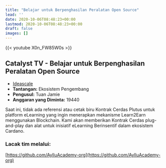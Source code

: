 ```yaml
---
title: "Belajar untuk Berpenghasilan Peralatan Open Source"
lead: ''
date: 2020-10-06T08:48:23+00:00
lastmod: 2020-10-06T08:48:23+00:00
draft: false
images: []
---
```


{{<  youtube X0n_FW85W0s >}}

## Catalyst TV - Belajar untuk Berpenghasilan Peralatan Open Source

- [Ideascale](https://cardano.ideascale.com/c/idea/416191)
- **Tantangan:** Ekosistem Pengembang
- **Pengusul:** Tuan Jamie
- **Anggaran yang Diminta:** 19440

Saat ini, tidak ada referensi atau cetak biru Kontrak Cerdas Plutus untuk platform eLearning yang ingin menerapkan mekanisme Learn2Earn menggunakan Blockchain. Kami akan memberikan Kontrak Cerdas plug-and-play dan alat untuk inisiatif eLearning Berinsentif dalam ekosistem Cardano.

### Lacak tim melalui:

[https://github.com/AylluAcademy-org](https://github.com/AylluAcademy-org)
